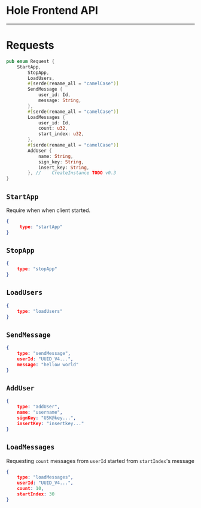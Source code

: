 # Hole Frontend API

<!-- ## Loginning and Registration -->

<!-- ### Registration request -->
<!-- On base of password will be generted keypair for signing and keypair for encoding. -->
<!-- ``` json -->
<!--     { -->
<!--     request_type: "registration", -->
<!--     username: "user", -->
<!--     password: "passwd123", -->
<!--     } -->
<!-- ``` -->


<!-- ### Login request -->
<!-- ```json -->
<!--     { -->
<!--     request_type: login, -->
<!--     username: "name", -->
<!--     decode_key: "key", -->
<!--     sign_key: "key", -->
<!--     } -->
<!-- ``` -->

<!-- ## Adding friends -->
<!-- Each user have :w -->

----

# Requests 
``` Rust
pub enum Request {
    StartApp,
        StopApp,
        LoadUsers,
        #[serde(rename_all = "camelCase")]
        SendMessage {
            user_id: Id,
            message: String,
        },
        #[serde(rename_all = "camelCase")]
        LoadMessages {
            user_id: Id,
            count: u32,
            start_index: u32,
        },
        #[serde(rename_all = "camelCase")]
        AddUser {
            name: String,
            sign_key: String,
            insert_key: String,
        }, //    CreateInstance TODO v0.3
}
```
## `StartApp`
Require when when client started.
``` json
{
     type: "startApp"
}
```

## `StopApp`
``` json
{
    type: "stopApp"
}
```
## `LoadUsers`
``` json
{
    type: "loadUsers"
}
```
## `SendMessage`
``` json
{
    type: "sendMessage",
    userId: "UUID_V4...",
    message: "hellow world"
}
```
## `AddUser`
``` json
{
    type: "addUser",
    name: "username",
    signKey: "USK@key...",
    insertKey: "insertkey..."
}
```
## `LoadMessages`
Requesting `count` messages from `userId` started from `startIndex`'s message
``` json
{
    type: "loadMessages",
    userId: "UUID_V4...",
    count: 10,
    startIndex: 30
}
```
